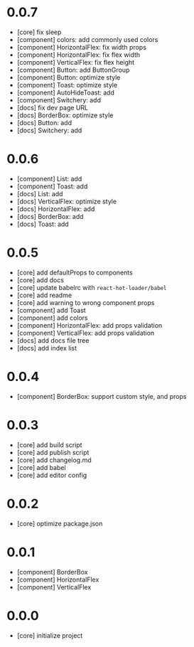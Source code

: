 # 0.0.7

- [core] fix sleep
- [component] colors: add commonly used colors
- [component] HorizontalFlex: fix width props
- [component] HorizontalFlex: fix flex width
- [component] VerticalFlex: fix flex height
- [component] Button: add ButtonGroup
- [component] Button: optimize style
- [component] Toast: optimize style
- [component] AutoHideToast: add
- [component] Switchery: add
- [docs] fix dev page URL
- [docs] BorderBox: optimize style
- [docs] Button: add
- [docs] Switchery: add

# 0.0.6

- [component] List: add
- [component] Toast: add
- [docs] List: add
- [docs] VerticalFlex: optimize style
- [docs] HorizontalFlex: add
- [docs] BorderBox: add
- [docs] Toast: add

# 0.0.5

- [core] add defaultProps to components
- [core] add docs
- [core] update babelrc with `react-hot-loader/babel`
- [core] add readme
- [core] add warning to wrong component props
- [component] add Toast
- [component] add colors
- [component] HorizontalFlex: add props validation
- [component] VerticalFlex: add props validation
- [docs] add docs file tree
- [docs] add index list

# 0.0.4

- [component] BorderBox: support custom style, and props

# 0.0.3

- [core] add build script
- [core] add publish script
- [core] add changelog.md
- [core] add babel
- [core] add editor config

# 0.0.2

- [core] optimize package.json

# 0.0.1

- [component] BorderBox
- [component] HorizontalFlex
- [component] VerticalFlex

# 0.0.0

- [core] initialize project
